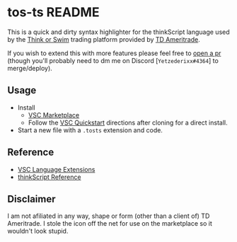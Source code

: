 # tos-ts README

This is a quick and dirty syntax highlighter for the thinkScript language used by the [Think or Swim](https://www.tdameritrade.com/tools-and-platforms/thinkorswim/desktop.page) trading platform provided by [TD Ameritrade](https://www.tdameritrade.com/home.page).

If you wish to extend this with more features please feel free to [open a pr](https://github.com/jmbeekman/vsc-thinkscript-extension)  (though you'll probably need to dm me on Discord [`Yetzederixx#4364`] to merge/deploy).

## Usage

* Install
  * [VSC Marketplace](https://marketplace.visualstudio.com/items?itemName=LethalArts.tos-ts)
  * Follow the [VSC Quickstart](vsc-extension-quickstart.md) directions after cloning for a direct install.
* Start a new file with a `.tosts` extension and code.

## Reference

* [VSC Language Extensions](https://code.visualstudio.com/api/language-extensions/overview)
* [thinkScript Reference](https://tlc.thinkorswim.com/center/reference/thinkScript)

## Disclaimer
I am not afiliated in any way, shape or form (other than a client of) TD Ameritrade. I stole the icon off the net for use on the marketplace so it wouldn't look stupid.